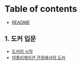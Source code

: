 # Table of contents

* [README](README.md)

## 1. 도커 입문

* [도커의 시작](1./undefined.md)
* [어플리케이션 관점에서의 도커](1./undefined-2.md)

